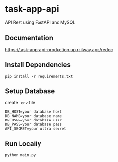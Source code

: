# task-app-api
API Rest using FastAPI and MySQL

## Documentation
https://task-app-api-production.up.railway.app/redoc

## Install Dependencies
```shell
pip install -r requirements.txt
```

## Setup Database
create `.env` file
```text
DB_HOST=your database host
DB_NAME=your database name
DB_USER=your database user
DB_PASS=your database pass
API_SECRET=your ultra secret
```

## Run Locally
```shell
python main.py
```
